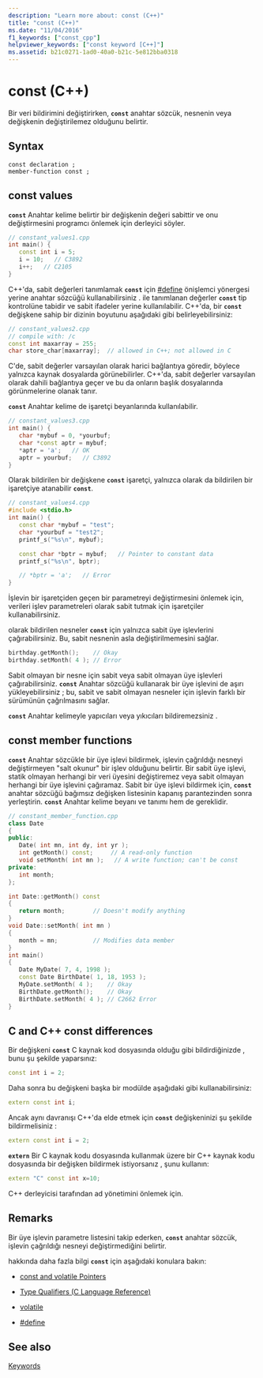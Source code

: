 ```yaml
---
description: "Learn more about: const (C++)"
title: "const (C++)"
ms.date: "11/04/2016"
f1_keywords: ["const_cpp"]
helpviewer_keywords: ["const keyword [C++]"]
ms.assetid: b21c0271-1ad0-40a0-b21c-5e812bba0318
---
```

# const (C++)

Bir veri bildirimini değiştirirken, **`const`** anahtar sözcük, nesnenin veya değişkenin değiştirilemez olduğunu belirtir.

## Syntax

```
const declaration ;
member-function const ;
```

## const values

**`const`** Anahtar kelime belirtir bir değişkenin değeri sabittir ve onu değiştirmesini programcı önlemek için derleyici söyler.

```cpp
// constant_values1.cpp
int main() {
   const int i = 5;
   i = 10;   // C3892
   i++;   // C2105
}
```

C++'da, sabit değerleri tanımlamak **`const`** için [#define](../preprocessor/hash-define-directive-c-cpp.md) önişlemci yönergesi yerine anahtar sözcüğü kullanabilirsiniz . ile tanımlanan değerler **`const`** tip kontrolüne tabidir ve sabit ifadeler yerine kullanılabilir. C++'da, bir **`const`** değişkene sahip bir dizinin boyutunu aşağıdaki gibi belirleyebilirsiniz:

```cpp
// constant_values2.cpp
// compile with: /c
const int maxarray = 255;
char store_char[maxarray];  // allowed in C++; not allowed in C
```

C'de, sabit değerler varsayılan olarak harici bağlantıya göredir, böylece yalnızca kaynak dosyalarda görünebilirler. C++'da, sabit değerler varsayılan olarak dahili bağlantıya geçer ve bu da onların başlık dosyalarında görünmelerine olanak tanır.

**`const`** Anahtar kelime de işaretçi beyanlarında kullanılabilir.

```cpp
// constant_values3.cpp
int main() {
   char *mybuf = 0, *yourbuf;
   char *const aptr = mybuf;
   *aptr = 'a';   // OK
   aptr = yourbuf;   // C3892
}
```

Olarak bildirilen bir değişkene **`const`** işaretçi, yalnızca olarak da bildirilen bir işaretçiye atanabilir **`const`**.

```cpp
// constant_values4.cpp
#include <stdio.h>
int main() {
   const char *mybuf = "test";
   char *yourbuf = "test2";
   printf_s("%s\n", mybuf);

   const char *bptr = mybuf;   // Pointer to constant data
   printf_s("%s\n", bptr);

   // *bptr = 'a';   // Error
}
```

İşlevin bir işaretçiden geçen bir parametreyi değiştirmesini önlemek için, verileri işlev parametreleri olarak sabit tutmak için işaretçiler kullanabilirsiniz.

olarak bildirilen nesneler **`const`** için yalnızca sabit üye işlevlerini çağırabilirsiniz. Bu, sabit nesnenin asla değiştirilmemesini sağlar.

```cpp
birthday.getMonth();    // Okay
birthday.setMonth( 4 ); // Error
```

Sabit olmayan bir nesne için sabit veya sabit olmayan üye işlevleri çağırabilirsiniz. **`const`** Anahtar sözcüğü kullanarak bir üye işlevini de aşırı yükleyebilirsiniz ; bu, sabit ve sabit olmayan nesneler için işlevin farklı bir sürümünün çağrılmasını sağlar.

**`const`** Anahtar kelimeyle yapıcıları veya yıkıcıları bildiremezsiniz .

## const member functions

**`const`** Anahtar sözcükle bir üye işlevi bildirmek, işlevin çağrıldığı nesneyi değiştirmeyen "salt okunur" bir işlev olduğunu belirtir. Bir sabit üye işlevi, statik olmayan herhangi bir veri üyesini değiştiremez veya sabit olmayan herhangi bir üye işlevini çağıramaz. Sabit bir üye işlevi bildirmek için, **`const`** anahtar sözcüğü bağımsız değişken listesinin kapanış parantezinden sonra yerleştirin. **`const`** Anahtar kelime beyanı ve tanımı hem de gereklidir.

```cpp
// constant_member_function.cpp
class Date
{
public:
   Date( int mn, int dy, int yr );
   int getMonth() const;     // A read-only function
   void setMonth( int mn );   // A write function; can't be const
private:
   int month;
};

int Date::getMonth() const
{
   return month;        // Doesn't modify anything
}
void Date::setMonth( int mn )
{
   month = mn;          // Modifies data member
}
int main()
{
   Date MyDate( 7, 4, 1998 );
   const Date BirthDate( 1, 18, 1953 );
   MyDate.setMonth( 4 );    // Okay
   BirthDate.getMonth();    // Okay
   BirthDate.setMonth( 4 ); // C2662 Error
}
```

## C and C++ const differences

Bir değişkeni **`const`** C kaynak kod dosyasında olduğu gibi bildirdiğinizde , bunu şu şekilde yaparsınız:

```cpp
const int i = 2;
```

Daha sonra bu değişkeni başka bir modülde aşağıdaki gibi kullanabilirsiniz:

```cpp
extern const int i;
```

Ancak aynı davranışı C++'da elde etmek için **`const`** değişkeninizi şu şekilde bildirmelisiniz :

```cpp
extern const int i = 2;
```

**`extern`** Bir C kaynak kodu dosyasında kullanmak üzere bir C++ kaynak kodu dosyasında bir değişken bildirmek istiyorsanız , şunu kullanın:

```cpp
extern "C" const int x=10;
```

C++ derleyicisi tarafından ad yönetimini önlemek için.

## Remarks

Bir üye işlevin parametre listesini takip ederken, **`const`** anahtar sözcük, işlevin çağrıldığı nesneyi değiştirmediğini belirtir.

hakkında daha fazla bilgi **`const`** için aşağıdaki konulara bakın:

- [const and volatile Pointers](../cpp/const-and-volatile-pointers.md)

- [Type Qualifiers (C Language Reference)](../c-language/type-qualifiers.md)

- [volatile](../cpp/volatile-cpp.md)

- [#define](../preprocessor/hash-define-directive-c-cpp.md)

## See also

[Keywords](../cpp/keywords-cpp.md)
